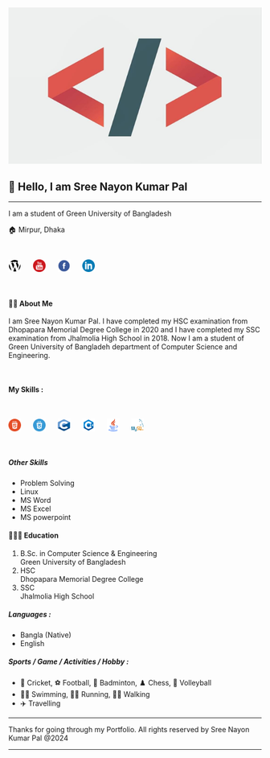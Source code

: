 <img src="images/background.png">

## 👋 Hello, I am Sree Nayon Kumar Pal
<hr>
<p>I am a student of Green University of Bangladesh</p>
<p>🏠 Mirpur, Dhaka</p>

<br>

<a href="#"><img src="images/website.svg" style="height:25px; width:25px; margin-right: 20px"></a>
<a href="#"><img src="images/youtube.svg" style="height:25px; width:25px; margin-right: 20px"></a>
<a href="https://www.facebook.com/nayon108789"><img src="images/facebook.svg" style="height:25px; width:25px; margin-right: 20px"></a>
<a href="https://www.linkedin.com/in/nayon1512628148/"><img src="images/linkedin.svg" style="height:25px; width:25px; margin-right: 20px"></a>

<br>

#### 👨‍🏫 About Me

<P>I am Sree Nayon Kumar Pal. I have completed my HSC examination from Dhopapara Memorial Degree College in 2020 and I have completed my SSC examination from  Jhalmolia High School in 2018. Now I am a student of Green University of Bangladeh department of Computer Science and Engineering.</p>

<br>

#### My Skills :

<br>

<a href="#"><img src="images/html5.svg" style="height:25px; width:25px; margin-right: 20px"></a>
<a href="#"><img src="images/css3.svg" style="height:25px; width:25px; margin-right: 20px"></a>
<a href="#"><img src="images/c.svg" style="height:25px; width:25px; margin-right: 20px"></a>
<a href="#"><img src="images/c++.svg" style="height:25px; width:25px; margin-right: 20px"></a>
<a href="#"><img src="images/java.svg" style="height:25px; width:25px; margin-right: 20px"></a>
<a href="#"><img src="images/mysql.svg" style="height:25px; width:25px; margin-right: 20px"></a>

<br>

##### Other Skills
- Problem Solving
- Linux
- MS Word
- MS Excel
- MS powerpoint

#### 👨🏻‍🎓 Education
1. B.Sc. in Computer Science & Engineering
<br> Green University of Bangladesh
2. HSC
<br> Dhopapara Memorial Degree College
3. SSC
<br> Jhalmolia High School

##### Languages :
- Bangla (Native)
- English

##### Sports / Game / Activities / Hobby :
- 🏏 Cricket, ⚽ Football, 🏸 Badminton, ♟️ Chess, 🏐 Volleyball
- 🏊‍♂️ Swimming, 🏃‍♂️ Running, 🚶‍♂️ Walking
- ✈️ Travelling

<hr>
Thanks for going through my Portfolio. All rights reserved by Sree Nayon Kumar Pal @2024
<hr>
